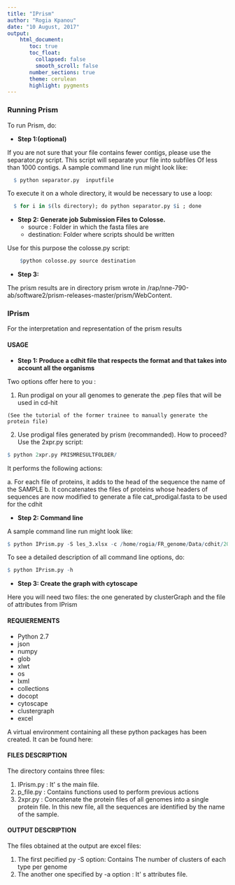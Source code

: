 ```yaml
---
title: "IPrism"
author: "Rogia Kpanou"
date: "10 August, 2017"
output: 
    html_document:
       toc: true
       toc_float:
         collapsed: false
         smooth_scroll: false
       number_sections: true
       theme: cerulean
       highlight: pygments
---
```




### Running Prism 

To run Prism, do:

+ **Step 1:(optional)**

If you are not sure that your file contains fewer contigs, please use the separator.py script. This script will separate your file into    subfiles Of less than 1000 contigs. A sample command line run might look like: 
  
```r
  $ python separator.py  inputfile
```
  To execute it on a whole directory, it would be necessary to use a loop:
```r
  $ for i in $(ls directory); do python separator.py $i ; done
```
   
+ **Step 2: Generate job Submission Files to Colosse.**
    - source : Folder in which the fasta files are
    - destination: Folder where scripts should be written 
    
Use for this purpose the colosse.py script:
```r
    $python colosse.py source destination
```
+ **Step 3:** 
 
The prism results are in directory prism wrote in /rap/nne-790-ab/software2/prism-releases-master/prism/WebContent.

### IPrism

For the interpretation and representation of the prism results

#### USAGE

+ **Step 1: Produce a cdhit file that respects the format and that takes into account all the organisms**

Two options offer here to you :

  1. Run prodigal on your all genomes to generate the .pep files that will be used in cd-hit
  
    (See the tutorial of the former trainee to manually generate the protein file)
    
  2. Use prodigal files generated by prism (recommanded). How to proceed? Use the 2xpr.py script:
    
```r
$ python 2xpr.py PRISMRESULTFOLDER/
```
  It performs the following actions:
  
  a. For each file of proteins, it adds to the head of the sequence the name of the SAMPLE
  b. It concatenates the files of proteins whose headers of sequences are now modified to generate a file cat_prodigal.fasta to be used for the cdhit
    
+ **Step 2: Command line**

A sample command line run might look like: 

```r
$ python IPrism.py -S les_3.xlsx -c /home/rogia/FR_genome/Data/cdhit/20170707_OrthologComparison_Nares+Modern_Nostoc+GCF_20025-70.clstr -a attr.xlsx /home/rogia/FR_genome/mini_data
```

To see a detailed description of all command line options, do:

```r
$ python IPrism.py -h
```

+ **Step 3: Create the graph with cytoscape**
    
Here you will need two files: the one generated by clusterGraph and the file of attributes from IPrism


#### REQUIEREMENTS
+ Python 2.7
+ json
+ numpy 
+ glob
+ xlwt 
+ os
+ lxml 
+ collections
+ docopt
+ cytoscape
+ clustergraph
+ excel

A virtual environment containing all these python packages has been created. It can be found here:

#### FILES DESCRIPTION
The directory contains three files:

1. IPrism.py : It' s the main file.
2. p_file.py : Contains functions used to perform previous actions
3. 2xpr.py : Concatenate the protein files of all genomes into a single protein file. In this new file, 
         all the sequences are identified by the name of the sample.

#### OUTPUT DESCRIPTION
The files  obtained at the output are excel files:

1. The first pecified py -S option: Contains The number of clusters of each type per genome
2. The another one specified by -a option : It' s attributes file.


